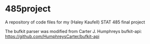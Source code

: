 # 485project
A repository of code files for my (Haley Kaufell) STAT 485 final project

The bufkit parser was modified from Carter J. Humphreys bufkit-api:
https://github.com/HumphreysCarter/bufkit-api
